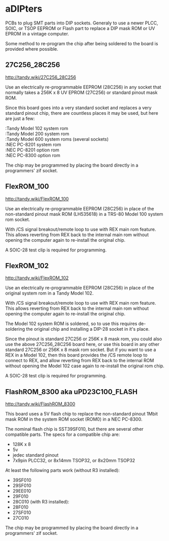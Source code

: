 # aDIPters
PCBs to plug SMT parts into DIP sockets. Generaly to use a newer PLCC, SOIC, or TSOP EEPROM or Flash part to replace a DIP mask ROM or UV EPROM in a vintage computer.

Some method to re-program the chip after being soldered to the board is provided where possible.

## 27C256_28C256
http://tandy.wiki/27C256_28C256

Use an electrically re-programmable EEPROM (28C256) in any socket that normally takes a 256K x 8 UV EPROM (27C256) or standard pinout mask ROM.

Since this board goes into a very standard socket and replaces a very standard pinout chip, there are countless places it may be used, but here are just a few:

:Tandy Model 102 system rom  
:Tandy Model 200 system rom  
:Tandy Model 600 system roms (several sockets)  
:NEC PC-8201 system rom  
:NEC PC-8201 option rom  
:NEC PC-8300 option rom

The chip may be programmed by placing the board directly in a programmers' zif socket.

## FlexROM_100
http://tandy.wiki/FlexROM_100

Use an electrically re-programmable EEPROM (28C256) in place of the non-standard pinout mask ROM (LH535618) in a TRS-80 Model 100 system rom socket.

With /CS signal breakout/remote loop to use with REX main rom feature. This allows reverting from REX back to the internal main rom without opening the computer again to re-install the original chip.

A SOIC-28 test clip is required for programming.

## FlexROM_102
http://tandy.wiki/FlexROM_102

Use an electrically re-programmable EEPROM (28C256) in place of the original system rom in a Tandy Model 102.

With /CS signal breakout/remote loop to use with REX main rom feature. This allows reverting from REX back to the internal main rom without opening the computer again to re-install the original chip.

The Model 102 system ROM is soldered, so to use this requires de-soldering the original chip and installing a DIP-28 socket in it's place.

Since the pinout is standard 27C256 or 256K x 8 mask rom, you could also use the above 27C256_28C256 board here, or use this board in any other standard 27C256 or 256K x 8 mask rom socket. But if you want to use a REX in a Model 102, then this board provides the /CS remote loop to connect to REX, and allow reverting from REX back to the internal ROM without opening the Model 102 case again to re-install the original rom chip.

A SOIC-28 test clip is required for programming.

## FlashROM_8300 aka uPD23C100_FLASH
http://tandy.wiki/FlashROM_8300

This board uses a 5V flash chip to replace the non-standard pinout 1Mbit mask ROM in the system ROM socket (ROM0) in a NEC PC-8300.

The nominal flash chip is SST39SF010, but there are several other compatible parts. The specs for a compatible chip are:
* 128K x 8
* 5v
* jedec standard pinout
* 7x9pin PLCC32, or 8x14mm TSOP32, or 8x20mm TSOP32

At least the following parts work (without R3 installed):
* 39SF010
* 29SF010
* 29EE010
* 29F010
* 28C010
(with R3 installed):
* 28F010
* 27SF010
* 27C010

The chip may be programmed by placing the board directly in a programmers' zif socket.
